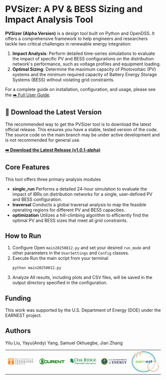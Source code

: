 # PVSizer: A PV & BESS Sizing and Impact Analysis Tool

**PVSizer (Alpha Version)** is a design tool built on Python and OpenDSS. It offers a comprehensive framework to help engineers and researchers tackle two critical challenges in renewable energy integration:

1.  **Impact Analysis**: Perform detailed time-series simulations to evaluate the impact of specific PV and BESS configurations on the distribution network's performance, such as voltage profiles and equipment loading.
2.  **Optimal Sizing**: Determine the maximum capacity of Photovoltaic (PV) systems and the minimum required capacity of Battery Energy Storage Systems (BESS) without violating grid constraints.

For a complete guide on installation, configuration, and usage, please see the [➡️ Full User Guide](User_guide.md).

## 🚀 Download the Latest Version

The recommended way to get the PVSizer tool is to download the latest official release. This ensures you have a stable, tested version of the code. The source code on the main branch may be under active development and is not recommended for general use.

**[➡️ Download the Latest Release (v1.0.1-alpha)](https://github.com/yayuyang/PVSizer_Tool_AlphaVersion/releases)**

## Core Features

This tool offers three primary analysis modules

-  **single_run** Performs a detailed 24-hour simulation to evaluate the impact of IBRs on distribution networks for a single, user-defined PV and BESS configuration.
-  **traversal** Conducts a global traversal analysis to map the feasible operating regions for different PV and BESS capacities.
-  **optimization** Utilizes a hill-climbing algorithm to efficiently find the optimal PV and BESS sizes that meet all grid constraints.

## How to Run

1.  Configure Open `main20250812.py` and set your desired `run_mode` and other parameters in the `UserSettings` and `Config` classes.
2.  Execute Run the main script from your terminal
    ```bash
    python main20250812.py
    ```
3.  Analyze All results, including plots and CSV files, will be saved in the output directory specified in the configuration.

## Funding

This work was supported by the U.S. Department of Energy (DOE) under the EARNEST project.

## Authors 
Yilu Liu, Yayu(Andy) Yang, Samuel Okhuegbe, Jian Zhang  

<table border="0">
  <tr>
    <td align="center">
      <img src="./logo/UTK.jpg" alt="Image 1" width="150">
    </td>
    <td align="center">
      <img src="./logo/CURENT.png" alt="Image 2" width="150">
    </td>
    <td align="center">
      <img src="./logo/ORNL.png" alt="Image 3" width="150">
    </td>
    <td align="center">
      <img src="./logo/DOE.png" alt="Image 4" width="150">
    </td>
    <td align="center">
      <img src="./logo/EARNEST.png" alt="Image 5" width="150">
    </td>
  </tr>
</table>



